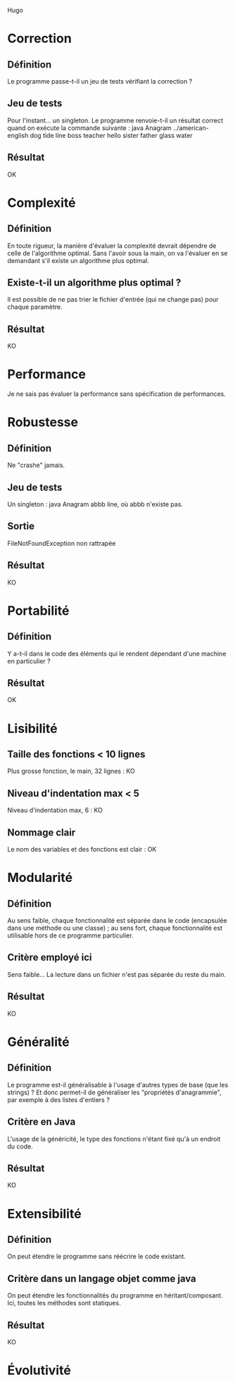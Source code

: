 Hugo

# Correction

## Définition

Le programme passe-t-il un jeu de tests vérifiant la correction ?

## Jeu de tests

Pour l'instant... un singleton.
Le programme renvoie-t-il un résultat correct quand on exécute la commande suivante :
java Anagram ../american-english dog tide line boss teacher hello sister father glass water

## Résultat

OK

# Complexité

## Définition

En toute rigueur, la manière d'évaluer la complexité devrait dépendre de celle de l'algorithme optimal. Sans l'avoir sous la main, on va l'évaluer en se demandant s'il existe un algorithme plus optimal.

## Existe-t-il un algorithme plus optimal ?

Il est possible de ne pas trier le fichier d'entrée (qui ne change pas) pour chaque paramètre.

## Résultat

KO

# Performance

Je ne sais pas évaluer la performance sans spécification de performances.

# Robustesse

## Définition

Ne "crashe" jamais.

## Jeu de tests

Un singleton : java Anagram abbb line, où abbb n'existe pas.

## Sortie

FileNotFoundException non rattrapée

## Résultat

KO

# Portabilité

## Définition

Y a-t-il dans le code des éléments qui le rendent dépendant d'une machine en particulier ?

## Résultat

OK

# Lisibilité

## Taille des fonctions < 10 lignes

Plus grosse fonction, le main, 32 lignes : KO

## Niveau d'indentation max < 5

Niveau d'indentation max, 6 : KO

## Nommage clair

Le nom des variables et des fonctions est clair : OK

# Modularité

## Définition

Au sens faible, chaque fonctionnalité est séparée dans le code (encapsulée dans une méthode ou une classe) ; au sens fort, chaque fonctionnalité est utilisable hors de ce programme particulier.

## Critère employé ici

Sens faible... La lecture dans un fichier n'est pas séparée du reste du main.

## Résultat

KO

# Généralité

## Définition

Le programme est-il généralisable à l'usage d'autres types de base (que les strings) ? Et donc permet-il de généraliser les "propriétés d'anagrammie", par exemple à des listes d'entiers ?

## Critère en Java

L'usage de la généricité, le type des fonctions n'étant fixé qu'à un endroit du code.

## Résultat

KO

# Extensibilité

## Définition

On peut étendre le programme sans réécrire le code existant.

## Critère dans un langage objet comme java

On peut étendre les fonctionnalités du programme en héritant/composant.
Ici, toutes les méthodes sont statiques.

## Résultat

KO

# Évolutivité